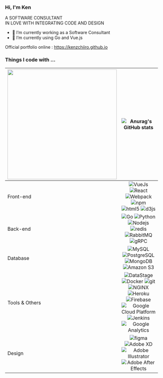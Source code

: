 ### Hi, I'm Ken

A SOFTWARE CONSULTANT  
IN LOVE WITH INTEGRATING CODE AND DESIGN

- 🔭 I’m currently working as a Software Consultant
- 🌱 I’m currently using Go and Vue.js

Official portfolio online : https://kenzchiiro.github.io

<h3>Things I code with ...</h3>

| <img src="https://user-images.githubusercontent.com/85181504/206159923-4991ed69-a631-4ffd-9976-94b32bbc2cf3.svg" width="360"> | ![Anurag's GitHub stats](https://github-readme-stats.vercel.app/api?username=kenzchiiro&show_icons=true&theme=dracula) |
| :--- | :---: | 
| Front-end | <img alt="VueJs" src="https://img.shields.io/badge/-VueJs-4FC08D?style=flat-square&logo=Vue.js&logoColor=white" /> <img alt="React" src="https://img.shields.io/badge/-React-45b8d8?style=flat-square&logo=react&logoColor=white" /> <img alt="Webpack" src="https://img.shields.io/badge/-Webpack-8DD6F9?style=flat-square&logo=webpack&logoColor=white" /> <img alt="npm" src="https://img.shields.io/badge/-NPM-CB3837?style=flat-square&logo=npm&logoColor=white" /> <img alt="html5" src="https://img.shields.io/badge/-HTML5-E34F26?style=flat-square&logo=html5&logoColor=white" /> <img alt="d3js" src="https://img.shields.io/badge/-D3.js-F9A03C?style=flat-square&logo=d3.js&logoColor=white" />|
| Back-end | <img alt="Go" src="https://img.shields.io/badge/-Go-00ADD8?style=flat-square&logo=Go&logoColor=white" /> <img alt="Python" src="https://img.shields.io/badge/-Python-3776AB?style=flat-square&logo=Python&logoColor=white" /> <img alt="Nodejs" src="https://img.shields.io/badge/-Nodejs-43853d?style=flat-square&logo=Node.js&logoColor=white" /> <img alt="redis" src="https://img.shields.io/badge/-redis-DC382D?style=flat-square&logo=Redis&logoColor=white" /> <img alt="RabbitMQ" src="https://img.shields.io/badge/-RabbitMQ-FF6600?style=flat-square&logo=RabbitMQ&logoColor=white" /> <img alt="gRPC" src="https://img.shields.io/badge/-gRPC-17a2b8?style=flat-square&logo=tRPC&logoColor=white" /> |
| Database | <img alt="MySQL" src="https://img.shields.io/badge/-MySQL-4479A1?style=flat-square&logo=MySQL&logoColor=white" /> <img alt="PostgreSQL" src="https://img.shields.io/badge/-PostgreSQL-4479A1?style=flat-square&logo=PostgreSQL&logoColor=white" /> <img alt="MongoDB" src="https://img.shields.io/badge/-MongoDB-13aa52?style=flat-square&logo=mongodb&logoColor=white" /> <img alt="Amazon S3" src="https://img.shields.io/badge/-AmazonS3-569A31?style=flat-square&logo=Amazon S3&logoColor=white" /> |
| Tools & Others | <img alt="DataStage" src="https://img.shields.io/badge/-DataStage-052FAD?style=flat-square&logo=IBM&logoColor=white" /> <img alt="Docker" src="https://img.shields.io/badge/-Docker-46a2f1?style=flat-square&logo=docker&logoColor=white" /> <img alt="git" src="https://img.shields.io/badge/-Git-F05032?style=flat-square&logo=git&logoColor=white" /> <img alt="NGINX" src="https://img.shields.io/badge/-NGINX-009639?style=flat-square&logo=NGINX&logoColor=white" /> <img alt="Heroku" src="https://img.shields.io/badge/-Heroku-430098?style=flat-square&logo=heroku&logoColor=white" /> <img alt="Firebase" src="https://img.shields.io/badge/-Firebase-FFCA28?style=flat-square&logo=Firebase&logoColor=white" /> <img alt="Google Cloud Platform" src="https://img.shields.io/badge/-Google_Cloud_Platform-1a73e8?style=flat-square&logo=google-cloud&logoColor=white"/> <img alt="Jenkins" src="https://img.shields.io/badge/-Jenkins-D24939?style=flat-square&logo=Jenkins&logoColor=white"/> <img alt="Google Analytics" src="https://img.shields.io/badge/-Google Analytics-E37400?style=flat-square&logo=Google Analytics&logoColor=white"/>|
| Design | <img alt="figma" src="https://img.shields.io/badge/-Figma-F24E1E?style=flat-square&logo=Figma&logoColor=white" />  <img alt="Adobe XD" src="https://img.shields.io/badge/-Adobe XD-FF61F6?style=flat-square&logo=Adobe XD&logoColor=white" /> <img alt="Adobe Illustrator" src="https://img.shields.io/badge/-Adobe Illustrator-F24E1E?style=flat-square&logo=Adobe Illustrator&logoColor=white" /> <img alt="Adobe After Effects" src="https://img.shields.io/badge/-Adobe After Effects-9999FF?style=flat-square&logo=Adobe After Effects&logoColor=white" /> |
<!-- 
<h3>Things I code with ...</h3>
  <h4>Front-end : </h4>
  <p>
  <img alt="VueJs" src="https://img.shields.io/badge/-VueJs-4FC08D?style=flat-square&logo=Vue.js&logoColor=white" />
  <img alt="React" src="https://img.shields.io/badge/-React-45b8d8?style=flat-square&logo=react&logoColor=white" />
  <img alt="Webpack" src="https://img.shields.io/badge/-Webpack-8DD6F9?style=flat-square&logo=webpack&logoColor=white" /> 
  <img alt="npm" src="https://img.shields.io/badge/-NPM-CB3837?style=flat-square&logo=npm&logoColor=white" />
  <img alt="html5" src="https://img.shields.io/badge/-HTML5-E34F26?style=flat-square&logo=html5&logoColor=white" />
  <img alt="d3js" src="https://img.shields.io/badge/-D3.js-F9A03C?style=flat-square&logo=d3.js&logoColor=white" />
  </p>
  <h4>Back-end : </h4>
    <p>
    <img alt="Go" src="https://img.shields.io/badge/-Go-00ADD8?style=flat-square&logo=Go&logoColor=white" />
    <img ![code-typing-animate](https://user-images.githubusercontent.com/85181504/206138268-6b8cf978-2891-47c5-9d08-4cd02b049418.svg)
alt="Python" src="https://img.shields.io/badge/-Python-3776AB?style=flat-square&logo=Python&logoColor=white" />
    <img alt="Nodejs" src="https://img.shields.io/badge/-Nodejs-43853d?style=flat-square&logo=Node.js&logoColor=white" />
    <img alt="redis" src="https://img.shields.io/badge/-redis-DC382D?style=flat-square&logo=Redis&logoColor=white" />
    <img alt="RabbitMQ" src="https://img.shields.io/badge/-RabbitMQ-FF6600?style=flat-square&logo=RabbitMQ&logoColor=white" />
    <img alt="gRPC" src="https://img.shields.io/badge/-gRPC-17a2b8?style=flat-square&logo=tRPC&logoColor=white" />
    </p>
  <h4>Database : </h4>
    <p>
    <img alt="MySQL" src="https://img.shields.io/badge/-MySQL-4479A1?style=flat-square&logo=MySQL&logoColor=white" />
    <img alt="PostgreSQL" src="https://img.shields.io/badge/-PostgreSQL-4479A1?style=flat-square&logo=PostgreSQL&logoColor=white" />
    <img alt="MongoDB" src="https://img.shields.io/badge/-MongoDB-13aa52?style=flat-square&logo=mongodb&logoColor=white" />
    <img alt="Amazon S3" src="https://img.shields.io/badge/-AmazonS3-569A31?style=flat-square&logo=Amazon S3&logoColor=white" />
    </p>
  <h4>Tools & Others : </h4>
    <p>
    <img alt="DataStage" src="https://img.shields.io/badge/-DataStage-052FAD?style=flat-square&logo=IBM&logoColor=white" />
    <img alt="Docker" src="https://img.shields.io/badge/-Docker-46a2f1?style=flat-square&logo=docker&logoColor=white" />
    <img alt="git" src="https://img.shields.io/badge/-Git-F05032?style=flat-square&logo=git&logoColor=white" />
    <img alt="NGINX" src="https://img.shields.io/badge/-NGINX-009639?style=flat-square&logo=NGINX&logoColor=white" />
    <img alt="Heroku" src="https://img.shields.io/badge/-Heroku-430098?style=flat-square&logo=heroku&logoColor=white" />
    <img alt="Firebase" src="https://img.shields.io/badge/-Firebase-FFCA28?style=flat-square&logo=Firebase&logoColor=white" />
    <img alt="Google Cloud Platform" src="https://img.shields.io/badge/-Google_Cloud_Platform-1a73e8?style=flat-square&logo=google-cloud&logoColor=white"/>
    <img alt="Jenkins" src="https://img.shields.io/badge/-Jenkins-D24939?style=flat-square&logo=Jenkins&logoColor=white"/>
   </p>
  <h4>Design : </h4>
    <p>
    <img alt="figma" src="https://img.shields.io/badge/-Figma-F24E1E?style=flat-square&logo=Figma&logoColor=white" />
   </p> -->

<!--
All inbuilt themes :-
dark, radical, merko, gruvbox, tokyonight, onedark, cobalt, synthwave, highcontrast, dracula
-->
<!--
**kenzchiiro/kenzchiiro** is a ✨ _special_ ✨ repository because its `README.md` (this file) appears on your GitHub profile.

Here are some ideas to get you started:

- 🔭 I’m currently working on Consultant
- 🌱 I’m currently learning Go and Vue.js
- 👯 I’m looking to collaborate on ...
- 🤔 I’m looking for help with ...
- 💬 Ask me about ...
- 📫 How to reach me: ...
- 😄 Pronouns: ...
- ⚡ Fun fact: ...
-->
